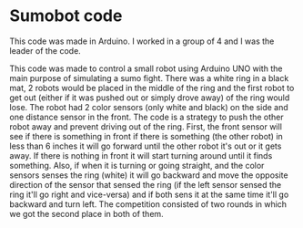 # Sumobot code 

This code was made in Arduino. I worked in a group of 4 and I was the leader of the code. 

This code was made to control a small robot using Arduino UNO with the main purpose of simulating a sumo fight. There was a white ring in a black mat, 2 robots would be placed in the middle of the ring and the first robot to get out (either if it was pushed out or simply drove away) of the ring would lose. The robot had 2 color sensors (only white and black) on the side and one distance sensor in the front. The code is a strategy to push the other robot away and prevent driving out of the ring. First, the front sensor will see if there is something in front if there is something (the other robot) in less than 6 inches it will go forward until the other robot it's out or it gets away. If there is nothing in front it will start turning around until it finds something. Also, if when it is turning or going straight, and the color sensors senses the ring (white) it will go backward and move the opposite direction of the sensor that sensed the ring (if the left sensor sensed the ring it'll go right and vice-versa) and if both sens it at the same time it'll go backward and turn left. The competition consisted of two rounds in which we got the second place in both of them. 
